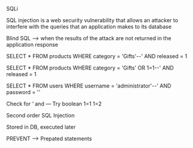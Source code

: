 SQLi

SQL injection is a web security vulnerability that allows an attacker to interfere with the queries that an application makes to its database

Blind SQL —> when the results of the attack are not returned in the application response

SELECT * FROM products WHERE category = 'Gifts'--' AND released = 1

SELECT * FROM products WHERE category = 'Gifts' OR 1=1--' AND released = 1

SELECT * FROM users WHERE username = 'administrator'--' AND password = ''


Check for ‘ and —
Try boolean 1=1 1=2


Second order SQL Injection

Stored in DB, executed later

PREVENT
—> Prepated statements

